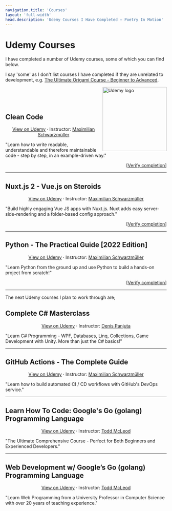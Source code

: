 ```yaml
---
navigation.title: 'Courses'
layout: 'full-width'
head.description: 'Udemy Courses I Have Completed — Poetry In Motion'
---
```


# Udemy Courses

I have completed a number of Udemy courses, some of which you can find below.

I say 'some' as I don't list courses I have completed if they are unrelated to development, e.g. [The Ultimate Origami Course - Beginner to Advanced](https://www.udemy.com/course/the-ultimate-origami-course/).

<img src="/img/udemy_logo.png" alt="Udemy logo" width="200" align="right"/>

<br><br><br>

## Clean Code

<div style="text-align: center">

[View on Udemy](https://www.udemy.com/course/writing-clean-code/) · Instructor: [Maximilian Schwarzmüller](https://www.udemy.com/user/maximilian-schwarzmuller/)

</div>

"Learn how to write readable, understandable and therefore maintainable code - step by step, in an example-driven way."

<div style="text-align: right">

[[Verify completion](https://ude.my/UC-163748f8-8cc3-4e61-a7ca-ac886527961a)]

</div>

---

## Nuxt.js 2 - Vue.js on Steroids

<div style="text-align: center">

[View on Udemy](https://www.udemy.com/course/nuxtjs-vuejs-on-steroids/) · Instructor: [Maximilian Schwarzmüller](https://www.udemy.com/user/maximilian-schwarzmuller/)

</div>

"Build highly engaging Vue JS apps with Nuxt.js. Nuxt adds easy server-side-rendering and a folder-based config approach."

<div style="text-align: right">

[[Verify completion](https://ude.my/UC-a192bbf8-47ee-4f04-9796-2fe2222137b3)]

</div>

---

## Python - The Practical Guide [2022 Edition]

<div style="text-align: center">

[View on Udemy](https://www.udemy.com/course/learn-python-by-building-a-blockchain-cryptocurrency/) · Instructor: [Maximilian Schwarzmüller](https://www.udemy.com/user/maximilian-schwarzmuller/)

</div>

"Learn Python from the ground up and use Python to build a hands-on project from scratch!"

<div style="text-align: right">

[[Verify completion](https://ude.my/UC-b81d1218-1fdf-4d13-abe6-c5fbf13b2e63)]

</div>

---

The next Udemy courses I plan to work through are;

## Complete C# Masterclass

<div style="text-align: center">

[View on Udemy](https://www.udemy.com/course/complete-csharp-masterclass/) · Instructor: [Denis Panjuta](https://www.udemy.com/user/denispanjuta/)

</div>

"Learn C# Programming - WPF, Databases, Linq, Collections, Game Development with Unity. More than just the C# basics!"

---

## GitHub Actions - The Complete Guide

<div style="text-align: center">

[View on Udemy](https://www.udemy.com/course/github-actions-the-complete-guide/) · Instructor: [Maximilian Schwarzmüller](https://www.udemy.com/user/maximilian-schwarzmuller/)

</div>

"Learn how to build automated CI / CD workflows with GitHub's DevOps service."

---

## Learn How To Code: Google's Go (golang) Programming Language

<div style="text-align: center">

[View on Udemy](https://www.udemy.com/course/learn-how-to-code/) · Instructor: [Todd McLeod](https://www.udemy.com/user/toddmcleod/)

</div>

"The Ultimate Comprehensive Course - Perfect for Both Beginners and Experienced Developers."

---

## Web Development w/ Google’s Go (golang) Programming Language

<div style="text-align: center">

[View on Udemy](https://www.udemy.com/course/go-programming-language/) · Instructor: [Todd McLeod](https://www.udemy.com/user/toddmcleod/)

</div>

"Learn Web Programming from a University Professor in Computer Science with over 20 years of teaching experience."